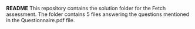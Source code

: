 **README**
This repository contains the solution folder for the Fetch assessment.
The folder contains 5 files answering the questions mentioned in the Questionnaire.pdf file.
